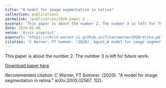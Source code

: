 ```yaml
---
title: "A model for image segmentation in retina"
collection: publications
permalink: /publication/2020-paper-2
excerpt: 'This paper is about the number 2. The number 3 is left for future work.'
date: 2020-05-06
venue: 'Arxiv preprint'
paperurl: 'https://chris-warner-ii.github.io/files/warner2020retina.pdf'
citation: 'C Warner, FT Sommer. (2020). &quot;A model for image segmentation in retina.&quot; <i>arXiv:2005.02567 1</i>. 1(2).'
---
```

This paper is about the number 2. The number 3 is left for future work.

[Download paper here](https://chris-warner-ii.github.io/files/warner2020retina.pdf)

Recommended citation: C Warner, FT Sommer. (2020). "A model for image segmentation in retina." <i>arXiv:2005.02567</i>. 1(2).